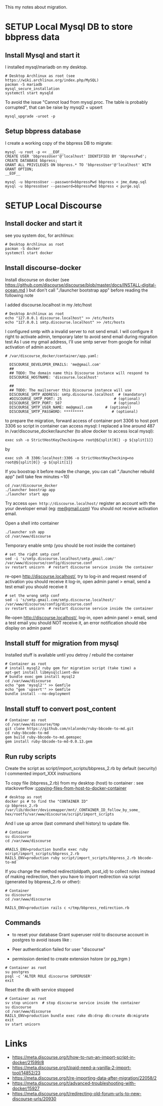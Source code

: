 
This my notes about migration.

# SETUP Local Mysql DB to store bbpress data

## Install Mysql and start it

I installed mysql/mariadb on my desktop.
```
# Desktop Archlinux as root (see https://wiki.archlinux.org/index.php/MySQL)
pacman -S mariadb
mysql_secure_installation
systemctl start mysqld
```

To avoid the issue "Cannot load from mysql.proc. The table is probably corrupted", that can be raise by mysql2 + upsert

```
mysql_upgrade -uroot -p
```

## Setup bbpress database

I create a working copy of the bbpress DB to migrate:

```
mysql -u root -p << __EOF__
CREATE USER 'bbpressUser'@'localhost' IDENTIFIED BY 'bbpressPwd';
CREATE DATABASE bbpress;
GRANT ALL PRIVILEGES ON bbpress.* TO 'bbpressUser'@'localhost' WITH GRANT OPTION;
__EOF__

mysql -u bbpressUser --password=bbpressPwd bbpress < jme_dump.sql
mysql -u bbpressUser --password=bbpressPwd bbpress < purge.sql
```

# SETUP Local Discourse

## Install docker and start it

see you system doc, for archlinux:

```
# Desktop Archlinux as root
pacman -S docker
systemctl start docker
```

## Install discourse-docker

Install discourse on docker (see https://github.com/discourse/discourse/blob/master/docs/INSTALL-digital-ocean.md )
but don't call "./launcher bootstrap app" before reading the following note

I added discourse.localhost in my /etc/host
```
# Desktop Archlinux as root
echo "127.0.0.1 discourse.localhost" >> /etc/hosts
echo "127.0.0.1 smtp.discourse.localhost" >> /etc/hosts
```

I configured smtp with a invalid server to not send email.
I will configure it right to activate admin, temporary later to avoid send email during migration test
As I use my gmail address, I'll use smtp server from google for initial activation of admin account.
```
# /var/discourse_docker/container/app.yaml:

  DISCOURSE_DEVELOPER_EMAILS: 'me@gmail.com'
  ##
  ## TODO: The domain name this Discourse instance will respond to
  DISCOURSE_HOSTNAME: 'discourse.localhost'

  ##
  ## TODO: The mailserver this Discourse instance will use
  DISCOURSE_SMTP_ADDRESS: smtp.discourse.localhost  # (mandatory)
  #DISCOURSE_SMTP_PORT: 25                        # (optional)
  DISCOURSE_SMTP_PORT: 587                        # (optional)
  DISCOURSE_SMTP_USER_NAME: me@gmail.com      # (optional)
  DISCOURSE_SMTP_PASSWORD: *********             # (optional)
```

to prepare the migration, forward access of container port 3306 to host port 3306 so script in container can access mysql:
I replaced a line around 487 in /var/discourse_docker/launcher (to allow docker to access local mysql):

    exec ssh -o StrictHostKeyChecking=no root@${split[0]} -p ${split[1]}

by

    exec ssh -R 3306:localhost:3306 -o StrictHostKeyChecking=no root@${split[0]} -p ${split[1]}

If you boostrap it before made the change, you can call "./launcher rebuild app" (will take few minutes ~10)
```
cd /var/discourse_docker
./launcher boostrap app
./launcher start app
```

Try access `open http://discourse.localhost/`
register an account with the your developer email (eg: me@gmail.com) You should not receive activation email.

Open a shell into container
```
./launcher ssh app
cd /var/www/discourse
```


Temporary enable smtp (you should be root inside the container)

```
# set the right smtp conf
sed -i 's/smtp.discourse.localhost/smtp.gmail.com/' /var/www/discourse/config/discourse.conf
sv restart unicorn  # restart discourse service inside the container
```


re-open http://discourse.localhost/, try to log-in and request resend of activation
you should receive it
log-in, open admin panel > email, send a test email
you should receive it

```
# set the wrong smtp conf
sed -i 's/smtp.gmail.com/smtp.discourse.localhost/' /var/www/discourse/config/discourse.conf
sv restart unicorn  # restart discourse service inside the container
```

Re-open http://discourse.localhost/, log-in, open admin panel > email, send a test email
you should NOT receive it, an error notification should nbe display on admin panel

## Install stuff for migration from mysql

Installed stuff is available until you detroy / rebuild the container

```
# Container as root
# install mysql2 ruby gem for migration script (take time) a
apt-get install libmysqlclient-dev
# bundle exec gem install mysql2
cd /var/www/discourse
echo "gem 'mysql2'" >> Gemfile
echo "gem 'upsert'" >> Gemfile
bundle install --no-deployment
```

## Install stuff to convert post_content

```
# Container as root
cd /var/www/discourse/tmp
git clone https://github.com/nlalonde/ruby-bbcode-to-md.git
cd ruby-bbcode-to-md
gem build ruby-bbcode-to-md.gemspec
gem install ruby-bbcode-to-md-0.0.13.gem
```

## Run ruby scripts

Create the script as script/import_scripts/bbpress_2.rb
by default (security) I commented import_XXX instructions

To copy file (bbpress_2.rb) from my desktop (host) to container :
see stackoverflow :[copying-files-from-host-to-docker-container](http://stackoverflow.com/questions/22907231/copying-files-from-host-to-docker-container)

```
# desktop as root
docker ps # to find the "CONTAINER ID"
cp bbpress_2.rb /var/lib/docker/devicemapper/mnt/_CONTAINER_ID_follow_by_some_ hex/rootfs/var/www/discourse/script/import_scripts
```
And I use up arrow (last command shell history) to update file.

```
# Container
su discourse
cd /var/www/discourse

#RAILS_ENV=production bundle exec ruby script/import_scripts/bbpress_2.rb
RAILS_ENV=production ruby script/import_scripts/bbpress_2.rb bbcode-to-md
```

If you change the method redirect(oldpath, post_id) to collect rules instead of making redirection, then you have to import redirection via script (generated by bbpress_2.rb or other):
```
# Container
su discourse
cd /var/www/discourse

RAILS_ENV=production rails c </tmp/bbpress_redirection.rb
```

## Commands

*  to reset your database
  Grant superuser rold to discourse account in postgres to avoid issues like :

  * Peer authentication failed for user "discourse"
  * permission denied to create extension hstore (or pg_trgm )

  ```
  # Container as root
  su postgres
  psql -c 'ALTER ROLE discourse SUPERUSER'
  exit
  ```

  Reset the db with service stopped
  ```
  # Container as root
  sv stop unicorn  # stop discourse service inside the container
  su discourse
  cd /var/www/discourse
  RAILS_ENV=production bundle exec rake db:drop db:create db:migrate
  exit
  sv start unicorn
  ```

# Links

* https://meta.discourse.org/t/how-to-run-an-import-script-in-docker/21599/8
* https://meta.discourse.org/t/paid-need-a-vanilla-2-import-tool/14852/23
* https://meta.discourse.org/t/re-importing-data-after-migration/22058/2
* https://meta.discourse.org/t/advanced-troubleshooting-with-docker/15927
* https://meta.discourse.org/t/redirecting-old-forum-urls-to-new-discourse-urls/20930
